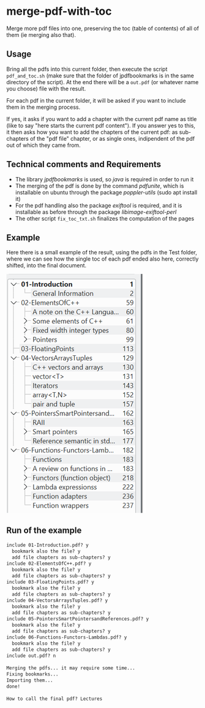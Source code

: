 # merge-pdf-with-toc
Merge more pdf files into one, preserving the toc (table of contents) of all of them (ie merging also that).

## Usage
Bring all the pdfs into this current folder, then execute the script `pdf_and_toc.sh` (make sure that the folder of jpdfbookmarks is in the same directory of the script). At the end there will be a `out.pdf` (or whatever name you choose) file with the result.

For each pdf in the current folder, it will be asked if you want to include them in the merging process.

If yes, it asks if you want to add a chapter with the current pdf name as title (like to say "here starts the current pdf content").
If you answer yes to this, it then asks how you want to add the chapters of the current pdf: as sub-chapters of the "pdf file" chapter, or as single ones, indipendent of the pdf out of which they came from.

## Technical comments and Requirements
- The library *jpdfbookmarks* is used, so *java* is required in order to run it
- The merging of the pdf is done by the command *pdfunite*, which is installable on ubuntu through the package *poppler-utils* (sudo apt install it)
- For the pdf handling also the package *exiftool* is required, and it is installable as before through the package *libimage-exiftool-perl*
- The other script `fix_toc_txt.sh` finalizes the computation of the pages

## Example
Here there is a small example of the result, using the pdfs in the Test folder, where we can see how the single toc of each pdf ended also here, correctly shifted, into the final document.

![example of the result](./example.png)

## Run of the example
```
include 01-Introduction.pdf? y
  bookmark also the file? y
  add file chapters as sub-chapters? y
include 02-ElementsOfC++.pdf? y
  bookmark also the file? y
  add file chapters as sub-chapters? y
include 03-FloatingPoints.pdf? y
  bookmark also the file? y
  add file chapters as sub-chapters? y
include 04-VectorsArraysTuples.pdf? y
  bookmark also the file? y
  add file chapters as sub-chapters? y
include 05-PointersSmartPointersandReferences.pdf? y
  bookmark also the file? y
  add file chapters as sub-chapters? y
include 06-Functions-Functors-Lambdas.pdf? y
  bookmark also the file? y
  add file chapters as sub-chapters? y
include out.pdf? n

Merging the pdfs... it may require some time...
Fixing bookmarks...
Importing them...
done!

How to call the final pdf? Lectures
```
